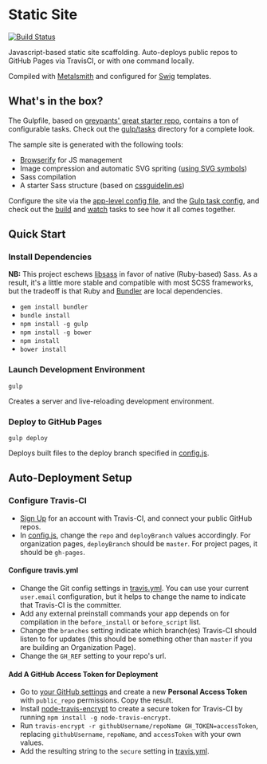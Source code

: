 # Static Site

[![Build Status](https://travis-ci.org/jonlong/static-site.svg?branch=master)](https://travis-ci.org/jonlong/static-site)

Javascript-based static site scaffolding. Auto-deploys public repos to GitHub Pages via TravisCI, or with one command locally.

Compiled with [Metalsmith](https://github.com/segmentio/metalsmith) and configured for [Swig](https://github.com/paularmstrong/swig/) templates.

## What's in the box?

The Gulpfile, based on [greypants' great starter repo](https://github.com/greypants/gulp-starter/), contains a ton of configurable tasks. Check out the [gulp/tasks](https://github.com/jonlong/static-site/blob/master/gulp/tasks/) directory for a complete look.

The sample site is generated with the following tools: 

- [Browserify](http://browserify.org/) for JS management
- Image compression and automatic SVG spriting ([using SVG symbols](http://css-tricks.com/svg-symbol-good-choice-icons/))
- Sass compilation
- A starter Sass structure (based on [cssguidelin.es](cssguidelin.es))

Configure the site via the [app-level config file](https://github.com/jonlong/static-site/blob/master/config.js), and the [Gulp task config](https://github.com/jonlong/static-site/blob/master/gulp/config.js), and check out the [build](https://github.com/jonlong/static-site/blob/master/gulp/tasks/build.js) and [watch](https://github.com/jonlong/static-site/blob/master/gulp/tasks/watch.js) tasks to see how it all comes together.

## Quick Start

### Install Dependencies

**NB:** This project eschews [libsass](github.com/sass/libsass) in favor of native (Ruby-based) Sass. As a result, it's a little more stable and compatible with most SCSS frameworks, but the tradeoff is that Ruby and [Bundler](bundler.io) are local dependencies.

- `gem install bundler`
- `bundle install`
- `npm install -g gulp`
- `npm install -g bower`
- `npm install`
- `bower install`

### Launch Development Environment

`gulp`

Creates a server and live-reloading development environment.

### Deploy to GitHub Pages

`gulp deploy`

Deploys built files to the deploy branch specified in [config.js](https://github.com/jonlong/static-site/blob/master/config.js).

## Auto-Deployment Setup

### Configure Travis-CI

- [Sign Up](https://travis-ci.org/) for an account with Travis-CI, and connect your public GitHub repos.
- In [config.js](https://github.com/jonlong/static-site/blob/master/config.js), change the `repo` and `deployBranch` values accordingly. For organization pages, `deployBranch` should be `master`. For project pages, it should be `gh-pages`.

#### Configure travis.yml

- Change the Git config settings in [travis.yml](https://github.com/jonlong/static-site/blob/master/.travis.yml). You can use your current `user.email` configuration, but it helps to change the name to indicate that Travis-CI is the committer.
- Add any external preinstall commands your app depends on for compilation in the `before_install` or `before_script` list.
- Change the `branches` setting indicate which branch(es) Travis-CI should listen to for updates (this should be something other than `master` if you are building an Organization Page).
- Change the `GH_REF` setting to your repo's url.

#### Add A GitHub Access Token for Deployment

- Go to [your GitHub settings](https://github.com/settings/applications) and create a new **Personal Access Token** with `public_repo` permissions. Copy the result.
- Install [node-travis-encrypt](https://github.com/pwmckenna/node-travis-encrypt) to create a secure token for Travis-CI by running `npm install -g node-travis-encrypt`.
- Run `travis-encrypt -r githubUsername/repoName GH_TOKEN=accessToken`, replacing `githubUsername`, `repoName`, and `accessToken` with your own values.
- Add the resulting string to the `secure` setting in [travis.yml](https://github.com/jonlong/static-site/blob/master/.travis.yml).
